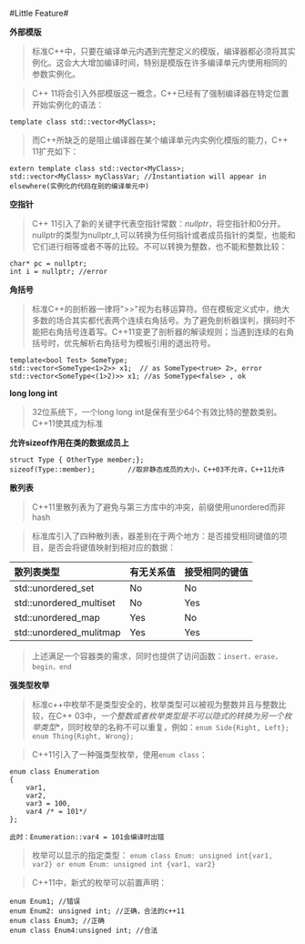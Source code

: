 #Little Feature#

**外部模版**

> 标准C++中，只要在编译单元内遇到完整定义的模版，编译器都必须将其实例化。这会大大增加编译时间，特别是模版在许多编译单元内使用相同的 参数实例化。

> C++ 11将会引入外部模版这一概念，C++已经有了强制编译器在特定位置开始实例化的语法：

	template class std::vector<MyClass>;

> 而C++所缺乏的是阻止编译器在某个编译单元内实例化模版的能力，C++ 11扩充如下：

	extern template class std::vector<MyClass>;
	std::vector<MyClass> myClassVar; //Instantiation will appear in elsewhere(实例化的代码在别的编译单元中)

	
**空指针**

> C++ 11引入了新的关键字代表空指针常数：*nullptr*，将空指针和0分开。nullptr的类型为nullptr_t,可以转换为任何指针或者成员指针的类型，也能和它们进行相等或者不等的比较。不可以转换为整数，也不能和整数比较：

	char* pc = nullptr;
	int i = nullptr; //error
	
**角括号**

> 标准C++的剖析器一律将">>"视为右移运算符。但在模板定义式中，绝大多数的场合其实都代表两个连续右角括号。为了避免剖析器误判，撰码时不能把右角括号连着写。C++11变更了剖析器的解读规则；当遇到连续的右角括号时，优先解析右角括号为模板引用的退出符号。

	template<bool Test> SomeType;
	std::vector<SomeType<1>2>> x1;  // as SomeType<true> 2>, error
	std::vector<SomeType<(1>2)>> x1; //as SomeType<false> , ok

**long long int**

> 32位系统下，一个long long int是保有至少64个有效比特的整数类别。C++11使其成为标准

**允许sizeof作用在类的数据成员上**

	struct Type { OtherType member;};
	sizeof(Type::member);        //取非静态成员的大小，C++03不允许，C++11允许
	
	
**散列表**

> C++11里散列表为了避免与第三方库中的冲突，前缀使用unordered而非hash

> 标准库引入了四种散列表，器差别在于两个地方：是否接受相同键值的项目，是否会将键值映射到相对应的数据：

散列表类型 | 有无关系值 | 接受相同的键值 
:-------------- | :------------- | :---------
std::unordered_set | No | No
std::unordered_multiset | No | Yes
std::unordered_map | Yes | No
std::unordered_mulitmap | Yes | Yes

> 上述满足一个容器类的需求，同时也提供了访问函数：`insert，erase，begin，end`

**强类型枚举**

> 标准c++中枚举不是类型安全的，枚举类型可以被视为整数并且与整数比较，在C++ 03中，*一个整数或者枚举类型是不可以隐式的转换为另一个枚举类型**，同时枚举的名称不可以重复，例如：`enum Side{Right, Left}; enum Thing{Right, Wrong};`

> C++11引入了一种强类型枚举，使用`enum class`：

	enum class Enumeration
	{
		var1,
		var2,
		var3 = 100,
		var4 /* = 101*/
	};	
	
	此时：Enumeration::var4 = 101会编译时出错
	
> 枚举可以显示的指定类型： `enum class Enum: unsigned int{var1, var2} or enum Enum: unsigned int {var1, var2}`

> C++11中，新式的枚举可以前置声明：

	enum Enum1; //错误
	enum Enum2: unsigned int; //正确，合法的c++11
	enum class Enum3; //正确
	enum class Enum4:unsigned int; //合法